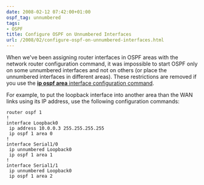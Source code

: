 ```yaml
---
date: 2008-02-12 07:42:00+01:00
ospf_tag: unnumbered
tags:
- OSPF
title: Configure OSPF on Unnumbered Interfaces
url: /2008/02/configure-ospf-on-unnumbered-interfaces.html
---
```

When we've been assigning router interfaces in OSPF areas with the network router configuration command, it was impossible to start OSPF only on some unnumbered interfaces and not on others (or place the unnumbered interfaces in different areas). These restrictions are removed if you use the [**ip ospf area** interface configuration command](/2007/07/network-statements-are-no-longer-needed.html).
<!--more-->
For example, to put the loopback interface into another area than the WAN links using its IP address, use the following configuration commands:

``` code
router ospf 1
!
interface Loopback0
 ip address 10.0.0.3 255.255.255.255
 ip ospf 1 area 0
!
interface Serial1/0
 ip unnumbered Loopback0
 ip ospf 1 area 1
!
interface Serial1/1
 ip unnumbered Loopback0
 ip ospf 1 area 2
```
